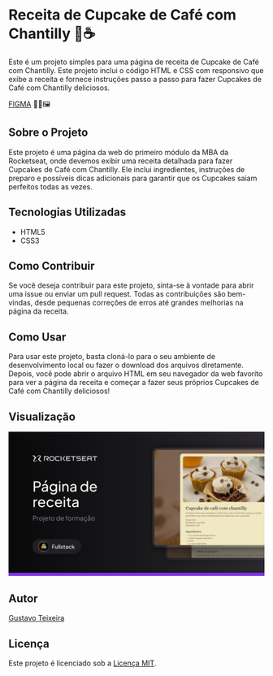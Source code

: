 # Receita de Cupcake de Café com Chantilly 🧁☕

Este é um projeto simples para uma página de receita de Cupcake de Café com Chantilly.
Este projeto inclui o código HTML e CSS com responsivo que exibe a receita e fornece instruções passo a passo para fazer Cupcakes de Café com Chantilly deliciosos.

[FIGMA](https://www.figma.com/community/file/1360315130061454535/pagina-de-receita) 👨‍🎨🖼️

## Sobre o Projeto

Este projeto é uma página da web do primeiro módulo da MBA da Rocketseat, onde devemos exibir uma receita detalhada para fazer Cupcakes de Café com Chantilly.
Ele inclui ingredientes, instruções de preparo e possíveis dicas adicionais para garantir que os Cupcakes saiam perfeitos todas as vezes.

## Tecnologias Utilizadas

- HTML5
- CSS3

## Como Contribuir

Se você deseja contribuir para este projeto, sinta-se à vontade para abrir uma issue ou enviar um pull request. Todas as contribuições são bem-vindas, desde pequenas correções de erros até grandes melhorias na página da receita.

## Como Usar

Para usar este projeto, basta cloná-lo para o seu ambiente de desenvolvimento local ou fazer o download dos arquivos diretamente. Depois, você pode abrir o arquivo HTML em seu navegador da web favorito para ver a página da receita e começar a fazer seus próprios Cupcakes de Café com Chantilly deliciosos!

## Visualização

![Preview do FIGMA](https://raw.githubusercontent.com/taylosstls/mba-rocket/main/mod-1/projeto-receita/assets/Thumbnail.png)

## Autor

[Gustavo Teixeira](https://github.com/taylosstls)

## Licença

Este projeto é licenciado sob a [Licença MIT](https://opensource.org/licenses/MIT).
